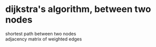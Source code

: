 # dijkstra's algorithm, between two nodes
shortest path between two nodes
<br>
adjacency matrix of weighted edges
